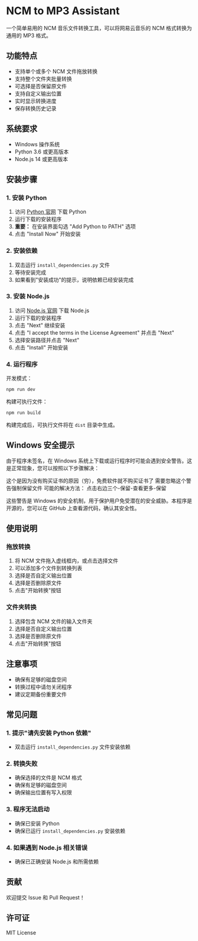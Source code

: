 # NCM to MP3 Assistant

一个简单易用的 NCM 音乐文件转换工具，可以将网易云音乐的 NCM 格式转换为通用的 MP3 格式。

## 功能特点

- 支持单个或多个 NCM 文件拖放转换
- 支持整个文件夹批量转换
- 可选择是否保留原文件
- 支持自定义输出位置
- 实时显示转换进度
- 保存转换历史记录

## 系统要求

- Windows 操作系统
- Python 3.6 或更高版本
- Node.js 14 或更高版本

## 安装步骤

### 1. 安装 Python

1. 访问 [Python 官网](https://www.python.org/downloads/) 下载 Python
2. 运行下载的安装程序
3. **重要：** 在安装界面勾选 "Add Python to PATH" 选项
4. 点击 "Install Now" 开始安装

### 2. 安装依赖

1. 双击运行 `install_dependencies.py` 文件
2. 等待安装完成
3. 如果看到"安装成功"的提示，说明依赖已经安装完成

### 3. 安装 Node.js

1. 访问 [Node.js 官网](https://nodejs.org/) 下载 Node.js
2. 运行下载的安装程序
3. 点击 "Next" 继续安装
4. 点击 "I accept the terms in the License Agreement" 并点击 "Next"
5. 选择安装路径并点击 "Next"
6. 点击 "Install" 开始安装

### 4. 运行程序

开发模式：
```bash
npm run dev
```

构建可执行文件：
```bash
npm run build
```

构建完成后，可执行文件将在 `dist` 目录中生成。

## Windows 安全提示

由于程序未签名，在 Windows 系统上下载或运行程序时可能会遇到安全警告。这是正常现象，您可以按照以下步骤解决：

这个是因为没有购买证书的原因（穷），免费软件就不购买证书了
需要忽略这个警告强制保留文件
可能的解决方法：
点击右边三个-保留-查看更多-保留

这些警告是 Windows 的安全机制，用于保护用户免受潜在的安全威胁。本程序是开源的，您可以在 GitHub 上查看源代码，确认其安全性。

## 使用说明

### 拖放转换

1. 将 NCM 文件拖入虚线框内，或点击选择文件
2. 可以添加多个文件到转换列表
3. 选择是否自定义输出位置
4. 选择是否删除原文件
5. 点击"开始转换"按钮

### 文件夹转换

1. 选择包含 NCM 文件的输入文件夹
2. 选择是否自定义输出位置
3. 选择是否删除原文件
4. 点击"开始转换"按钮

## 注意事项

- 确保有足够的磁盘空间
- 转换过程中请勿关闭程序
- 建议定期备份重要文件

## 常见问题

### 1. 提示"请先安装 Python 依赖"
- 双击运行 `install_dependencies.py` 文件安装依赖

### 2. 转换失败
- 确保选择的文件是 NCM 格式
- 确保有足够的磁盘空间
- 确保输出位置有写入权限

### 3. 程序无法启动
- 确保已安装 Python
- 确保已运行 `install_dependencies.py` 安装依赖

### 4. 如果遇到 Node.js 相关错误
- 确保已正确安装 Node.js 和所需依赖

## 贡献

欢迎提交 Issue 和 Pull Request！

## 许可证

MIT License 